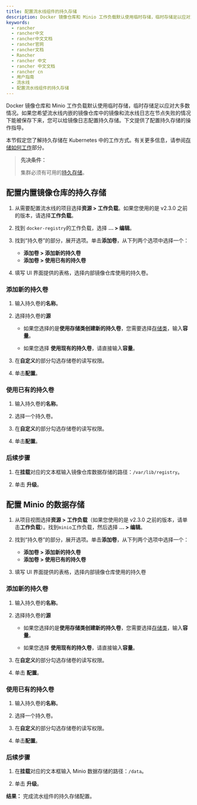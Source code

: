 ```yaml
---
title: 配置流水线组件的持久存储
description: Docker 镜像仓库和 Minio 工作负载默认使用临时存储，临时存储足以应对对大多数情况。如果您希望流水线内嵌的镜像仓库中的镜像和流水线日志在节点失败的情况下能被保存下来，您可以给镜像日志配置持久存储。下文提供了配置持久存储的操作指导。
keywords:
  - rancher
  - rancher中文
  - rancher中文文档
  - rancher官网
  - rancher文档
  - Rancher
  - rancher 中文
  - rancher 中文文档
  - rancher cn
  - 用户指南
  - 流水线
  - 配置流水线组件的持久存储
---
```


Docker 镜像仓库和 Minio 工作负载默认使用临时存储，临时存储足以应对大多数情况。如果您希望流水线内嵌的镜像仓库中的镜像和流水线日志在节点失败的情况下能被保存下来，您可以给镜像日志配置持久存储。下文提供了配置持久存储的操作指导。

本节假定您了解持久存储在 Kubernetes 中的工作方式。有关更多信息，请参阅[存储如何工作](/docs/rancher2.5/cluster-admin/volumes-and-storage/how-storage-works/_index)部分。

> **先决条件：**
>
> 集群必须有可用的[持久存储](/docs/rancher2.5/cluster-admin/volumes-and-storage/_index)。

## 配置内置镜像仓库的持久存储

1. 从需要配置流水线的项目选择**资源 > 工作负载**。如果您使用的是 v2.3.0 之前的版本，请选择**工作负载**。

1. 找到 `docker-registry`的工作负载，选择 **... > 编辑**。

1. 找到“持久卷”的部分，展开选项。单击**添加卷**，从下列两个选项中选择一个：

   - **添加卷 > 添加新的持久卷**
   - **添加卷 > 使用已有的持久卷**

1. 填写 UI 界面提供的表格，选择内部镜像仓库使用的持久卷。

### 添加新的持久卷

1. 输入持久卷的**名称**。

1. 选择持久卷的**源**

   - 如果您选择的是**使用存储类创建新的持久卷**，您需要选择[存储类](/docs/rancher2.5/cluster-admin/volumes-and-storage/_index)，输入**容量**。

   - 如果您选择 **使用现有的持久卷**，请直接输入**容量**。

1. 在**自定义**的部分勾选存储卷的读写权限。

1. 单击**配置**。

### 使用已有的持久卷

1. 输入持久卷的**名称**。

1. 选择一个持久卷。

1. 在**自定义**的部分勾选存储卷的读写权限。

1. 单击**配置**。

### 后续步骤

1. 在**挂载**对应的文本框输入镜像仓库数据存储的路径：`/var/lib/registry`。

1. 单击 **升级**。

## 配置 Minio 的数据存储

1. 从项目视图选择**资源 > 工作负载**（如果您使用的是 v2.3.0 之前的版本，请单击**工作负载**）。找到`minio`工作负载，然后选择 **... > 编辑**。

1. 找到“持久卷”的部分，展开选项。单击**添加卷**，从下列两个选项中选择一个：

   - **添加卷 > 添加新的持久卷**
   - **添加卷 > 使用已有的持久卷**

1. 填写 UI 界面提供的表格，选择内部镜像仓库使用的持久卷

### 添加新的持久卷

1. 输入持久卷的**名称**。

1. 选择持久卷的**源**

   - 如果您选择的是**使用存储类创建新的持久卷**，您需要选择[存储类](/docs/rancher2.5/cluster-admin/volumes-and-storage/_index)，输入**容量**。

   - 如果您选择 **使用现有的持久卷**，请直接输入**容量**。

1. 在**自定义**的部分勾选存储卷的读写权限。

1. 单击 **配置**。

### 使用已有的持久卷

1. 输入持久卷的**名称**。

1. 选择一个持久卷。

1. 在**自定义**的部分勾选存储卷的读写权限。

1. 单击**配置**。

### 后续步骤

1. 在**挂载**对应的文本框输入 Minio 数据存储的路径：`/data`。

1. 单击 **升级**。

**结果：** 完成流水组件的持久存储配置。
